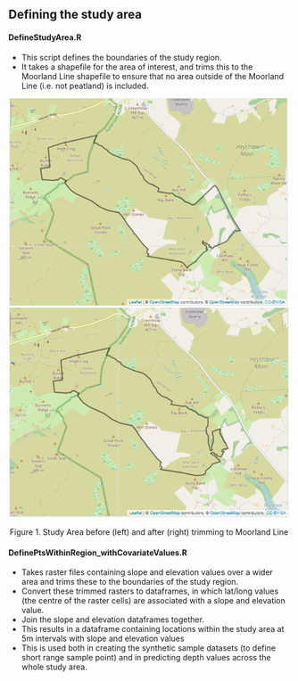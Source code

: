 ## Defining the study area

#### DefineStudyArea.R
* This script defines the boundaries of the study region.  
* It takes a shapefile for the area of interest, and trims this to the Moorland Line shapefile to ensure that no area outside of the Moorland Line (i.e. not peatland) is included.

<p align="center">
<img src="Figs/StudyArea.PNG" width="500"  title="Full study area outline" />
<img src="Figs/StudyArea_TrimmedToMoorlandLine.PNG" width="500"  title="Study Area trimmed to Moorland Line" />  
</p>
<p align="center">Figure 1. Study Area before (left) and after (right) trimming to Moorland Line <p align="center">

#### DefinePtsWithinRegion_withCovariateValues.R
* Takes raster files containing slope and elevation values over a wider area and trims these to the boundaries of the study region.  
* Convert these trimmed rasters to dataframes, in which lat/long values (the centre of the raster cells) are associated with a slope and elevation value.  
* Join the slope and elevation dataframes together.  
* This results in a dataframe containing locations within the study area at 5m intervals with slope and elevation values
* This is used both in creating the synthetic sample datasets (to define short range sample point) and in predicting depth values across the whole study area.
